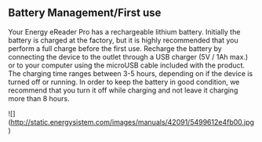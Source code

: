 ## Battery Management/First use

Your Energy eReader Pro has a rechargeable lithium battery. Initially the battery is charged at the factory, but it is highly recommended that you perform a full charge before the first use. Recharge the battery by connecting the device to the outlet through a USB charger (5V / 1Ah max.) or to your computer using the microUSB cable included with the product. The charging time ranges between 3-5 hours, depending on if the device is turned off or running. In order to keep the battery in good condition, we recommend that you turn it off while charging and not leave it charging more than 8 hours.

![] (http://static.energysistem.com/images/manuals/42091/5499612e4fb00.jpg)

